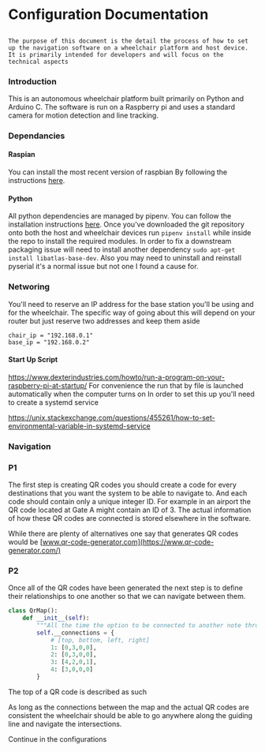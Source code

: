 # Configuration Documentation
## 

`The purpose of this document is the detail the process of how to set up the navigation software on a wheelchair platform and host device. It is primarily intended for developers and will focus on the technical aspects`

### Introduction
This is an autonomous wheelchair platform built primarily on Python and Arduino C. The software is run on a Raspberry pi and uses a standard camera for motion detection and line tracking.
### Dependancies

#### Raspian
 You can install the most recent version of raspbian By following the instructions [here](https://www.raspberrypi.org/software/).

#### Python

All python dependencies are managed by pipenv. You can follow the installation instructions [here](https://pipenv.pypa.io/en/latest/install/). Once you've downloaded the git repository onto both the host and wheelchair devices run ```pipenv install``` while inside the repo to install the required modules.
In order to fix a downstream packaging issue will need to install another dependency ```sudo apt-get install libatlas-base-dev```. Also you may need to uninstall and reinstall pyserial it's a normal issue but not one I found a cause for.

### Networing
You'll need to reserve an IP address for the base station you'll be using and for the wheelchair.
The specific way of going about this will depend on your router but just reserve two addresses and keep them aside
```
chair_ip = "192.168.0.1"
base_ip = "192.168.0.2"
```

#### Start Up Script

https://www.dexterindustries.com/howto/run-a-program-on-your-raspberry-pi-at-startup/
For convenience the run that by file is launched automatically when the computer turns on
In order to set this up you'll need to create a systemd service

https://unix.stackexchange.com/questions/455261/how-to-set-environmental-variable-in-systemd-service


### Navigation

### P1
The first step is creating QR codes you should create a code for every destinations that you want the system to be able to navigate to. And each code should contain only a unique integer ID. For example in an airport the QR code located at Gate A might contain an ID of 3. The actual information of how these QR codes are connected is stored elsewhere in the software.

While there are plenty of alternatives one say that generates QR codes would be [www.qr-code-generator.com](https://www.qr-code-generator.com/)
### P2
Once all of the QR codes have been generated the next step is to define their relationships to one another so that we can navigate between them.

``` python 
class QrMap():
    def __init__(self):
        """All the time the option to be connected to another note through one of four directions"""
        self.__connections = {
            # [top, bottom, left, right]
            1: [0,3,0,0], 
            2: [0,3,0,0], 
            3: [4,2,0,1], 
            4: [3,0,0,0]
        }
```

The top of a QR code is described as such 
<add image>

As long as the connections between the map and the actual QR codes are consistent the wheelchair should be able to go anywhere along the guiding line and navigate the intersections.

Continue in the configurations